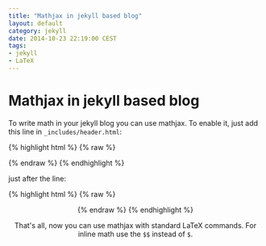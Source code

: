 ```yaml
---
title: "Mathjax in jekyll based blog"
layout: default
category: jekyll
date: 2014-10-23 22:19:00 CEST
tags:
- jekyll
- LaTeX
---
```


# Mathjax in jekyll based blog

To write math in your jekyll blog you can use mathjax. To enable it, just add this line in `_includes/header.html`:

{% highlight html %}
{% raw %}
<script type="text/javascript" src="http://cdn.mathjax.org/mathjax/latest/MathJax.js?config=TeX-AMS-MML_HTMLorMML"></script>
{% endraw %}
{% endhighlight %}

just after the line:

{% highlight html %}
{% raw %}
<header class="site-header">
{% endraw %}
{% endhighlight %}

That's all, now you can use mathjax with standard LaTeX commands. For inline math use the `$$` instead of `$`.
